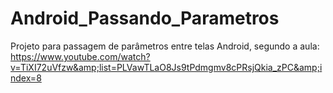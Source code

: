 # Android_Passando_Parametros
Projeto para passagem de parâmetros entre telas Android, segundo a aula: https://www.youtube.com/watch?v=TiXI72uVfzw&amp;list=PLVawTLaO8Js9tPdmgmv8cPRsjQkia_zPC&amp;index=8
